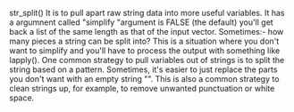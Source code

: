 str_split() 
It is to pull apart raw string data into more useful variables. 
It has a argumnent called "simplify "argument is FALSE (the default) you'll get back a list of the same length as that of the input vector.
Sometimes:- how many pieces a string can be split into? This is a situation where you don't want to simplify and you'll have to process the output with something like lapply().
One common strategy to pull variables out of strings is to split the string based on a pattern. 
Sometimes, it's easier to just replace the parts you don't want with an empty string "". 
This is also a common strategy to clean strings up, for example, to remove unwanted punctuation or white space.
